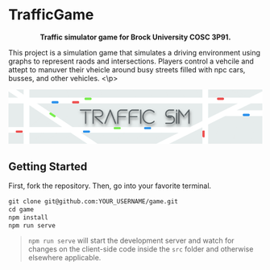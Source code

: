 # TrafficGame
<p align="center">
<strong>Traffic simulator game for Brock University COSC 3P91.</strong>

This project is a simulation game that simulates a driving environment using graphs to represent raods and intersections.
Players control a vehcile and attept to manuver their vheicle around busy streets filled with npc cars, busses, and other vehicles.
<\p>

<p align="center">
  <img src="https://github.com/aidanLarock/TrafficGame/blob/main/images/tsim.png"/>
</p>

## Getting Started

First, fork the repository. Then, go into your favorite terminal.

    git clone git@github.com:YOUR_USERNAME/game.git
    cd game
    npm install
    npm run serve

> `npm run serve` will start the development server and watch for changes on the client-side code inside the `src` folder and otherwise elsewhere applicable.
